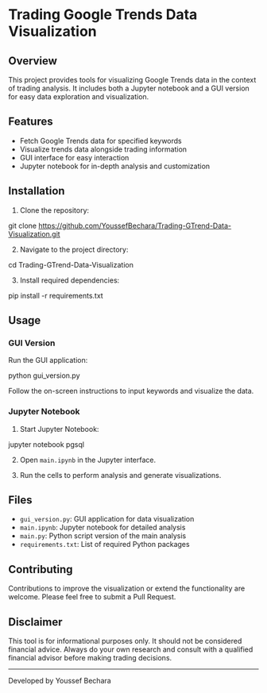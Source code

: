 # Trading Google Trends Data Visualization

## Overview

This project provides tools for visualizing Google Trends data in the context of trading analysis. It includes both a Jupyter notebook and a GUI version for easy data exploration and visualization.

## Features

- Fetch Google Trends data for specified keywords
- Visualize trends data alongside trading information
- GUI interface for easy interaction
- Jupyter notebook for in-depth analysis and customization

## Installation

1. Clone the repository:

git clone https://github.com/YoussefBechara/Trading-GTrend-Data-Visualization.git


2. Navigate to the project directory:

cd Trading-GTrend-Data-Visualization


3. Install required dependencies:

pip install -r requirements.txt


## Usage

### GUI Version

Run the GUI application:

python gui_version.py


Follow the on-screen instructions to input keywords and visualize the data.

### Jupyter Notebook

1. Start Jupyter Notebook:

jupyter notebook
pgsql


2. Open `main.ipynb` in the Jupyter interface.

3. Run the cells to perform analysis and generate visualizations.

## Files

- `gui_version.py`: GUI application for data visualization
- `main.ipynb`: Jupyter notebook for detailed analysis
- `main.py`: Python script version of the main analysis
- `requirements.txt`: List of required Python packages

## Contributing

Contributions to improve the visualization or extend the functionality are welcome. Please feel free to submit a Pull Request.

## Disclaimer

This tool is for informational purposes only. It should not be considered financial advice. Always do your own research and consult with a qualified financial advisor before making trading decisions.

---

Developed by Youssef Bechara

